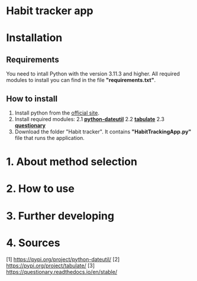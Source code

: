 # Habit tracker app


# Installation
## Requirements
You need to intall Python with the version 3.11.3 and higher.
All required modules to install you can find in the file **"requirements.txt"**.
## How to install
1. Install python from the [official site](https://www.python.org/downloads/).
2. Install required modules:
   2.1 [**python-dateutil**](https://pypi.org/project/python-dateutil/)
   2.2 [**tabulate**](https://pypi.org/project/tabulate/)
   2.3 [**questionary**](https://questionary.readthedocs.io/en/stable/)
3. Download the folder "Habit tracker". It contains **"HabitTrackingApp.py"** file that runs the application.


# 1. About method selection

# 2. How to use

# 3. Further developing

# 4. Sources
[1] https://pypi.org/project/python-dateutil/
[2] https://pypi.org/project/tabulate/
[3] https://questionary.readthedocs.io/en/stable/
